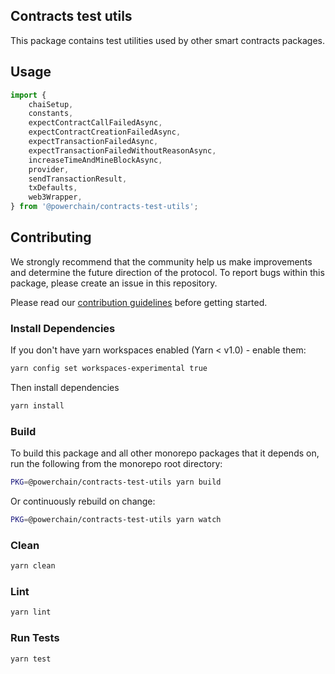 ## Contracts test utils

This package contains test utilities used by other smart contracts packages.

## Usage

```typescript
import {
    chaiSetup,
    constants,
    expectContractCallFailedAsync,
    expectContractCreationFailedAsync,
    expectTransactionFailedAsync,
    expectTransactionFailedWithoutReasonAsync,
    increaseTimeAndMineBlockAsync,
    provider,
    sendTransactionResult,
    txDefaults,
    web3Wrapper,
} from '@powerchain/contracts-test-utils';
```

## Contributing

We strongly recommend that the community help us make improvements and determine the future direction of the protocol. To report bugs within this package, please create an issue in this repository.

Please read our [contribution guidelines](../../CONTRIBUTING.md) before getting started.

### Install Dependencies

If you don't have yarn workspaces enabled (Yarn < v1.0) - enable them:

```bash
yarn config set workspaces-experimental true
```

Then install dependencies

```bash
yarn install
```

### Build

To build this package and all other monorepo packages that it depends on, run the following from the monorepo root directory:

```bash
PKG=@powerchain/contracts-test-utils yarn build
```

Or continuously rebuild on change:

```bash
PKG=@powerchain/contracts-test-utils yarn watch
```

### Clean

```bash
yarn clean
```

### Lint

```bash
yarn lint
```

### Run Tests

```bash
yarn test
```
